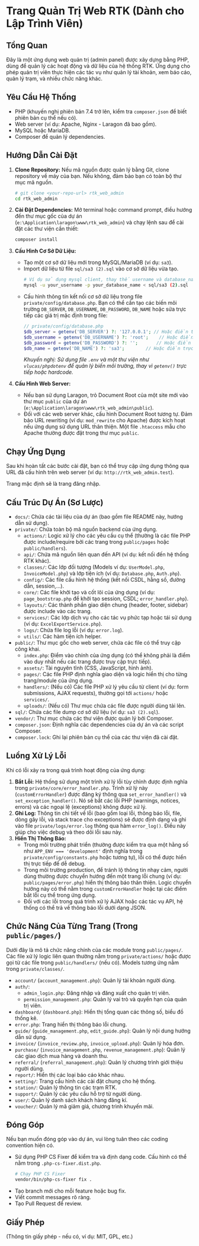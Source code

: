 # Trang Quản Trị Web RTK (Dành cho Lập Trình Viên)

## Tổng Quan

Đây là một ứng dụng web quản trị (admin panel) được xây dựng bằng PHP, dùng để quản lý các hoạt động và dữ liệu của hệ thống RTK. Ứng dụng cho phép quản trị viên thực hiện các tác vụ như quản lý tài khoản, xem báo cáo, quản lý trạm, và nhiều chức năng khác.

## Yêu Cầu Hệ Thống

*   PHP (khuyến nghị phiên bản 7.4 trở lên, kiểm tra `composer.json` để biết phiên bản cụ thể nếu có).
*   Web server (ví dụ: Apache, Nginx - Laragon đã bao gồm).
*   MySQL hoặc MariaDB.
*   Composer để quản lý dependencies.

## Hướng Dẫn Cài Đặt

1.  **Clone Repository:**
    Nếu mã nguồn được quản lý bằng Git, clone repository về máy của bạn. Nếu không, đảm bảo bạn có toàn bộ thư mục mã nguồn.
    ```bash
    # git clone <your-repo-url> rtk_web_admin
    cd rtk_web_admin
    ```

2.  **Cài Đặt Dependencies:**
    Mở terminal hoặc command prompt, điều hướng đến thư mục gốc của dự án (`e:\Application\laragon\www\rtk_web_admin`) và chạy lệnh sau để cài đặt các thư viện cần thiết:
    ```bash
    composer install
    ```

3.  **Cấu Hình Cơ Sở Dữ Liệu:**
    *   Tạo một cơ sở dữ liệu mới trong MySQL/MariaDB (ví dụ: `sa3`).
    *   Import dữ liệu từ file `sql/sa3 (2).sql` vào cơ sở dữ liệu vừa tạo.
        ```bash
        # Ví dụ sử dụng mysql client, thay thế username và database_name cho phù hợp
        mysql -u your_username -p your_database_name < sql/sa3 (2).sql
        ```
    *   Cấu hình thông tin kết nối cơ sở dữ liệu trong file `private/config/database.php`.
        Bạn có thể cần tạo các biến môi trường `DB_SERVER`, `DB_USERNAME`, `DB_PASSWORD`, `DB_NAME` hoặc sửa trực tiếp các giá trị mặc định trong file:
        ```php
        // private/config/database.php
        $db_server = getenv('DB_SERVER') ?: '127.0.0.1'; // Hoặc điền trực tiếp IP/hostname
        $db_username = getenv('DB_USERNAME') ?: 'root';    // Hoặc điền trực tiếp username
        $db_password = getenv('DB_PASSWORD') ?: '';       // Hoặc điền trực tiếp password
        $db_name = getenv('DB_NAME') ?: 'sa3';        // Hoặc điền trực tiếp tên database
        ```
        *Khuyến nghị: Sử dụng file `.env` và một thư viện như `vlucas/phpdotenv` để quản lý biến môi trường, thay vì `getenv()` trực tiếp hoặc hardcode.*

4.  **Cấu Hình Web Server:**
    *   Nếu bạn sử dụng Laragon, trỏ Document Root của một site mới vào thư mục `public` của dự án (`e:\Application\laragon\www\rtk_web_admin\public`).
    *   Đối với các web server khác, cấu hình Document Root tương tự. Đảm bảo URL rewriting (ví dụ: `mod_rewrite` cho Apache) được kích hoạt nếu ứng dụng sử dụng URL thân thiện. Một file `.htaccess` mẫu cho Apache thường được đặt trong thư mục `public`.

## Chạy Ứng Dụng

Sau khi hoàn tất các bước cài đặt, bạn có thể truy cập ứng dụng thông qua URL đã cấu hình trên web server (ví dụ: `http://rtk_web_admin.test`).

Trang mặc định sẽ là trang đăng nhập.

## Cấu Trúc Dự Án (Sơ Lược)

*   `docs/`: Chứa các tài liệu của dự án (bao gồm file README này, hướng dẫn sử dụng).
*   `private/`: Chứa toàn bộ mã nguồn backend của ứng dụng.
    *   `actions/`: Logic xử lý cho các yêu cầu cụ thể (thường là các file PHP được include/require bởi các trang trong `public/pages` hoặc `public/handlers`).
    *   `api/`: Chứa mã nguồn liên quan đến API (ví dụ: kết nối đến hệ thống RTK khác).
    *   `classes/`: Các lớp đối tượng (Models ví dụ: `UserModel.php`, `InvoiceModel.php`) và lớp tiện ích (ví dụ: `Database.php`, `Auth.php`).
    *   `config/`: Các file cấu hình hệ thống (kết nối CSDL, hằng số, đường dẫn, session,...).
    *   `core/`: Các file khởi tạo và cốt lõi của ứng dụng (ví dụ: `page_bootstrap.php` để khởi tạo session, CSDL; `error_handler.php`).
    *   `layouts/`: Các thành phần giao diện chung (header, footer, sidebar) được include vào các trang.
    *   `services/`: Các lớp dịch vụ cho các tác vụ phức tạp hoặc tái sử dụng (ví dụ: `ExcelExportService.php`).
    *   `logs/`: Chứa file log lỗi (ví dụ: `error.log`).
    *   `utils/`: Các hàm tiện ích helper.
*   `public/`: Thư mục gốc cho web server, chứa các file có thể truy cập công khai.
    *   `index.php`: Điểm vào chính của ứng dụng (có thể không phải là điểm vào duy nhất nếu các trang được truy cập trực tiếp).
    *   `assets/`: Tài nguyên tĩnh (CSS, JavaScript, hình ảnh).
    *   `pages/`: Các file PHP định nghĩa giao diện và logic hiển thị cho từng trang/module của ứng dụng.
    *   `handlers/`: (Nếu có) Các file PHP xử lý yêu cầu từ client (ví dụ: form submissions, AJAX requests), thường gọi tới `actions/` hoặc `services/`.
    *   `uploads/`: (Nếu có) Thư mục chứa các file được người dùng tải lên.
*   `sql/`: Chứa các file dump cơ sở dữ liệu (ví dụ: `sa3 (2).sql`).
*   `vendor/`: Thư mục chứa các thư viện được quản lý bởi Composer.
*   `composer.json`: Định nghĩa các dependencies của dự án và các script Composer.
*   `composer.lock`: Ghi lại phiên bản cụ thể của các thư viện đã cài đặt.

## Luồng Xử Lý Lỗi

Khi có lỗi xảy ra trong quá trình hoạt động của ứng dụng:

1.  **Bắt Lỗi:** Hệ thống sử dụng một trình xử lý lỗi tùy chỉnh được định nghĩa trong `private/core/error_handler.php`. Trình xử lý này (`customErrorHandler`) được đăng ký thông qua `set_error_handler()` và `set_exception_handler()`. Nó sẽ bắt các lỗi PHP (warnings, notices, errors) và các ngoại lệ (exceptions) không được xử lý.
2.  **Ghi Log:** Thông tin chi tiết về lỗi (bao gồm loại lỗi, thông báo lỗi, file, dòng gây lỗi, và stack trace cho exceptions) sẽ được định dạng và ghi vào file `private/logs/error.log` thông qua hàm `error_log()`. Điều này giúp cho việc debug và theo dõi lỗi sau này.
3.  **Hiển Thị Thông Báo:**
    *   Trong môi trường phát triển (thường được kiểm tra qua một hằng số như `APP_ENV === 'development'` định nghĩa trong `private/config/constants.php` hoặc tương tự), lỗi có thể được hiển thị trực tiếp để dễ debug.
    *   Trong môi trường production, để tránh lộ thông tin nhạy cảm, người dùng thường được chuyển hướng đến một trang lỗi chung (ví dụ: `public/pages/error.php`) hiển thị thông báo thân thiện. Logic chuyển hướng này có thể nằm trong `customErrorHandler` hoặc tại các điểm bắt lỗi cụ thể trong ứng dụng.
    *   Đối với các lỗi trong quá trình xử lý AJAX hoặc các tác vụ API, hệ thống có thể trả về thông báo lỗi dưới dạng JSON.

## Chức Năng Của Từng Trang (Trong `public/pages/`)

Dưới đây là mô tả chức năng chính của các module trong `public/pages/`. Các file xử lý logic liên quan thường nằm trong `private/actions/` hoặc được gọi từ các file trong `public/handlers/` (nếu có). Models tương ứng nằm trong `private/classes/`.

*   `account/` (`account_management.php`): Quản lý tài khoản người dùng.
*   `auth/`:
    *   `admin_login.php`: Đăng nhập và đăng xuất cho quản trị viên.
    *   `permission_management.php`: Quản lý vai trò và quyền hạn của quản trị viên.
*   `dashboard/` (`dashboard.php`): Hiển thị tổng quan các thông số, biểu đồ thống kê.
*   `error.php`: Trang hiển thị thông báo lỗi chung.
*   `guide/` (`guide_management.php`, `edit_guide.php`): Quản lý nội dung hướng dẫn sử dụng.
*   `invoice/` (`invoice_review.php`, `invoice_upload.php`): Quản lý hóa đơn.
*   `purchase/` (`invoice_management.php`, `revenue_management.php`): Quản lý các giao dịch mua hàng và doanh thu.
*   `referral/` (`referral_management.php`): Quản lý chương trình giới thiệu người dùng.
*   `report/`: Hiển thị các loại báo cáo khác nhau.
*   `setting/`: Trang cấu hình các cài đặt chung cho hệ thống.
*   `station/`: Quản lý thông tin các trạm RTK.
*   `support/`: Quản lý các yêu cầu hỗ trợ từ người dùng.
*   `user/`: Quản lý danh sách khách hàng đăng kí.
*   `voucher/`: Quản lý mã giảm giá, chương trình khuyến mãi.

## Đóng Góp

Nếu bạn muốn đóng góp vào dự án, vui lòng tuân theo các coding convention hiện có.
*   Sử dụng PHP CS Fixer để kiểm tra và định dạng code. Cấu hình có thể nằm trong `.php-cs-fixer.dist.php`.
    ```bash
    # Chạy PHP CS Fixer
    vendor/bin/php-cs-fixer fix .
    ```
*   Tạo branch mới cho mỗi feature hoặc bug fix.
*   Viết commit messages rõ ràng.
*   Tạo Pull Request để review.

## Giấy Phép

(Thông tin giấy phép - nếu có, ví dụ: MIT, GPL, etc.)
